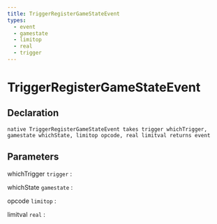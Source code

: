 ```yaml
---
title: TriggerRegisterGameStateEvent
types:
  - event
  - gamestate
  - limitop
  - real
  - trigger
---
```


# TriggerRegisterGameStateEvent

## Declaration

```jass
native TriggerRegisterGameStateEvent takes trigger whichTrigger, gamestate whichState, limitop opcode, real limitval returns event
```

## Parameters
whichTrigger `trigger`
: 

whichState `gamestate`
: 

opcode `limitop`
: 

limitval `real`
: 
